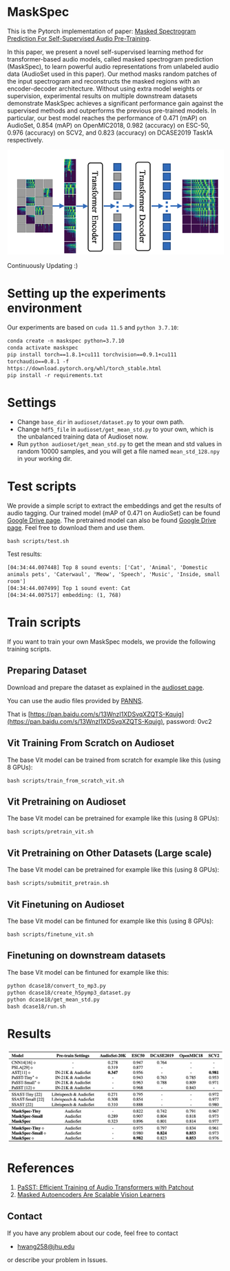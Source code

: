 # MaskSpec

This is the Pytorch implementation of paper: [Masked Spectrogram Prediction For Self-Supervised Audio Pre-Training](https://arxiv.org/pdf/2204.12768.pdf).

In this paper, we present a novel self-supervised learning method for transformer-based audio models, called masked spectrogram prediction (MaskSpec), to learn powerful audio representations from unlabeled audio data (AudioSet used in this paper). Our method masks random patches
of the input spectrogram and reconstructs the masked regions with an encoder-decoder architecture. Without using extra model weights or supervision, experimental results on multiple downstream datasets demonstrate MaskSpec achieves a significant performance gain against the supervised methods and
outperforms the previous pre-trained models. 
In particular, our best model reaches the performance of 0.471 (mAP) on AudioSet, 0.854 (mAP) on OpenMIC2018, 0.982 (accuracy) on ESC-50, 0.976 (accuracy) on SCV2, and 0.823 (accuracy) on DCASE2019 Task1A respectively.

<img src="resources/structure.png">

Continuously Updating :)

# Setting up the experiments environment

Our experiments are based on `cuda 11.5` and `python 3.7.10`:

```
conda create -n maskspec python=3.7.10
conda activate maskspec
pip install torch==1.8.1+cu111 torchvision==0.9.1+cu111 torchaudio==0.8.1 -f https://download.pytorch.org/whl/torch_stable.html
pip install -r requirements.txt
```

# Settings

- Change ```base_dir``` in ```audioset/dataset.py``` to your own path.
- Change ```hdf5_file``` in ```audioset/get_mean_std.py``` to your own, which is the unbalanced training data of Audioset now.
- Run ```python audioset/get_mean_std.py``` to get the mean and std values in random 10000 samples, and you will get a file named ```mean_std_128.npy``` in your working dir.

# Test scripts
We provide a simple script to extract the embeddings and get the results of audio tagging. Our trained model (mAP of 0.471 on AudioSet) can be found [Google Drive page](https://drive.google.com/file/d/1TwP9JMq6EViaSXAhpNMuQW56RIbk-v-v/view?usp=sharing).
The pretrained model can also be found [Google Drive page](https://drive.google.com/file/d/1hmbsqmMEB7j5MNq8L9w_htOe7UW7QKwb/view?usp=share_link).
Feel free to download them and use them.

```
bash scripts/test.sh
```

Test results:

```
[04:34:44.007448] Top 8 sound events: ['Cat', 'Animal', 'Domestic animals pets', 'Caterwaul', 'Meow', 'Speech', 'Music', 'Inside, small room']
[04:34:44.007499] Top 1 sound event: Cat
[04:34:44.007517] embedding: (1, 768)
```

# Train scripts

If you want to train your own MaskSpec models, we provide the following training scripts.

## Preparing Dataset

Download and prepare the dataset as explained in the [audioset page](https://github.com/kkoutini/PaSST/tree/main/audioset).

You can use the audio files provided by [PANNS](https://github.com/qiuqiangkong/audioset_tagging_cnn).

That is [https://pan.baidu.com/s/13WnzI1XDSvqXZQTS-Kqujg](https://pan.baidu.com/s/13WnzI1XDSvqXZQTS-Kqujg), password: 0vc2

## Vit Training From Scratch on Audioset

The base Vit model can be trained from scratch for example like this (using 8 GPUs):
```
bash scripts/train_from_scratch_vit.sh
```

## Vit Pretraining on Audioset

The base Vit model can be pretrained for example like this (using 8 GPUs):
```
bash scripts/pretrain_vit.sh
```

## Vit Pretraining on Other Datasets (Large scale)

The base Vit model can be pretrained for example like this (using 8 GPUs):
```
bash scripts/submitit_pretrain.sh
```

## Vit Finetuning on Audioset

The base Vit model can be fintuned for example like this (using 8 GPUs):
```
bash scripts/finetune_vit.sh
```

## Finetuning on downstream datasets 

The base Vit model can be fintuned for example like this:
```
python dcase18/convert_to_mp3.py
python dcase18/create_h5pymp3_dataset.py
python dcase18/get_mean_std.py
bash dcase18/run.sh
```

# Results

<img src="resources/results.png">


# References

1. [PaSST: Efficient Training of Audio Transformers with Patchout](https://github.com/kkoutini/PaSST)
2. [Masked Autoencoders Are Scalable Vision Learners](https://github.com/facebookresearch/mae)


## Contact
If you have any problem about our code, feel free to contact
- hwang258@jhu.edu

or describe your problem in Issues.
